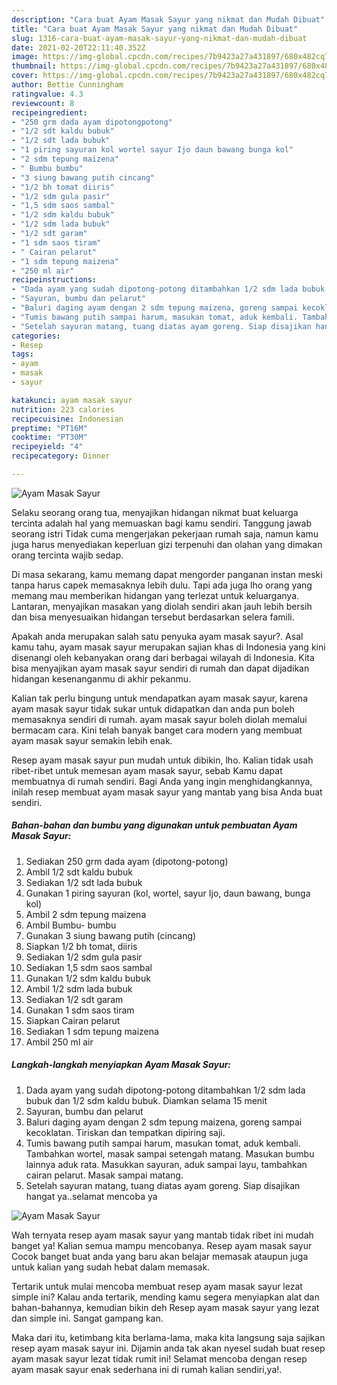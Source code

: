 ```yaml
---
description: "Cara buat Ayam Masak Sayur yang nikmat dan Mudah Dibuat"
title: "Cara buat Ayam Masak Sayur yang nikmat dan Mudah Dibuat"
slug: 1316-cara-buat-ayam-masak-sayur-yang-nikmat-dan-mudah-dibuat
date: 2021-02-20T22:11:40.352Z
image: https://img-global.cpcdn.com/recipes/7b9423a27a431897/680x482cq70/ayam-masak-sayur-foto-resep-utama.jpg
thumbnail: https://img-global.cpcdn.com/recipes/7b9423a27a431897/680x482cq70/ayam-masak-sayur-foto-resep-utama.jpg
cover: https://img-global.cpcdn.com/recipes/7b9423a27a431897/680x482cq70/ayam-masak-sayur-foto-resep-utama.jpg
author: Bettie Cunningham
ratingvalue: 4.3
reviewcount: 8
recipeingredient:
- "250 grm dada ayam dipotongpotong"
- "1/2 sdt kaldu bubuk"
- "1/2 sdt lada bubuk"
- "1 piring sayuran kol wortel sayur Ijo daun bawang bunga kol"
- "2 sdm tepung maizena"
- " Bumbu bumbu"
- "3 siung bawang putih cincang"
- "1/2 bh tomat diiris"
- "1/2 sdm gula pasir"
- "1,5 sdm saos sambal"
- "1/2 sdm kaldu bubuk"
- "1/2 sdm lada bubuk"
- "1/2 sdt garam"
- "1 sdm saos tiram"
- " Cairan pelarut"
- "1 sdm tepung maizena"
- "250 ml air"
recipeinstructions:
- "Dada ayam yang sudah dipotong-potong ditambahkan 1/2 sdm lada bubuk dan 1/2 sdm kaldu bubuk. Diamkan selama 15 menit"
- "Sayuran, bumbu dan pelarut"
- "Baluri daging ayam dengan 2 sdm tepung maizena, goreng sampai kecoklatan. Tiriskan dan tempatkan dipiring saji."
- "Tumis bawang putih sampai harum, masukan tomat, aduk kembali. Tambahkan wortel, masak sampai setengah matang. Masukan bumbu lainnya aduk rata. Masukkan sayuran, aduk sampai layu, tambahkan cairan pelarut. Masak sampai matang."
- "Setelah sayuran matang, tuang diatas ayam goreng. Siap disajikan hangat ya..selamat mencoba ya"
categories:
- Resep
tags:
- ayam
- masak
- sayur

katakunci: ayam masak sayur 
nutrition: 223 calories
recipecuisine: Indonesian
preptime: "PT16M"
cooktime: "PT30M"
recipeyield: "4"
recipecategory: Dinner

---
```



![Ayam Masak Sayur](https://img-global.cpcdn.com/recipes/7b9423a27a431897/680x482cq70/ayam-masak-sayur-foto-resep-utama.jpg)

Selaku seorang orang tua, menyajikan hidangan nikmat buat keluarga tercinta adalah hal yang memuaskan bagi kamu sendiri. Tanggung jawab seorang istri Tidak cuma mengerjakan pekerjaan rumah saja, namun kamu juga harus menyediakan keperluan gizi terpenuhi dan olahan yang dimakan orang tercinta wajib sedap.

Di masa  sekarang, kamu memang dapat mengorder panganan instan meski tanpa harus capek memasaknya lebih dulu. Tapi ada juga lho orang yang memang mau memberikan hidangan yang terlezat untuk keluarganya. Lantaran, menyajikan masakan yang diolah sendiri akan jauh lebih bersih dan bisa menyesuaikan hidangan tersebut berdasarkan selera famili. 



Apakah anda merupakan salah satu penyuka ayam masak sayur?. Asal kamu tahu, ayam masak sayur merupakan sajian khas di Indonesia yang kini disenangi oleh kebanyakan orang dari berbagai wilayah di Indonesia. Kita bisa menyajikan ayam masak sayur sendiri di rumah dan dapat dijadikan hidangan kesenanganmu di akhir pekanmu.

Kalian tak perlu bingung untuk mendapatkan ayam masak sayur, karena ayam masak sayur tidak sukar untuk didapatkan dan anda pun boleh memasaknya sendiri di rumah. ayam masak sayur boleh diolah memalui bermacam cara. Kini telah banyak banget cara modern yang membuat ayam masak sayur semakin lebih enak.

Resep ayam masak sayur pun mudah untuk dibikin, lho. Kalian tidak usah ribet-ribet untuk memesan ayam masak sayur, sebab Kamu dapat membuatnya di rumah sendiri. Bagi Anda yang ingin menghidangkannya, inilah resep membuat ayam masak sayur yang mantab yang bisa Anda buat sendiri.

<!--inarticleads1-->

##### Bahan-bahan dan bumbu yang digunakan untuk pembuatan Ayam Masak Sayur:

1. Sediakan 250 grm dada ayam (dipotong-potong)
1. Ambil 1/2 sdt kaldu bubuk
1. Sediakan 1/2 sdt lada bubuk
1. Gunakan 1 piring sayuran (kol, wortel, sayur Ijo, daun bawang, bunga kol)
1. Ambil 2 sdm tepung maizena
1. Ambil  Bumbu- bumbu
1. Gunakan 3 siung bawang putih (cincang)
1. Siapkan 1/2 bh tomat, diiris
1. Sediakan 1/2 sdm gula pasir
1. Sediakan 1,5 sdm saos sambal
1. Gunakan 1/2 sdm kaldu bubuk
1. Ambil 1/2 sdm lada bubuk
1. Sediakan 1/2 sdt garam
1. Gunakan 1 sdm saos tiram
1. Siapkan  Cairan pelarut
1. Sediakan 1 sdm tepung maizena
1. Ambil 250 ml air




<!--inarticleads2-->

##### Langkah-langkah menyiapkan Ayam Masak Sayur:

1. Dada ayam yang sudah dipotong-potong ditambahkan 1/2 sdm lada bubuk dan 1/2 sdm kaldu bubuk. Diamkan selama 15 menit
1. Sayuran, bumbu dan pelarut
1. Baluri daging ayam dengan 2 sdm tepung maizena, goreng sampai kecoklatan. Tiriskan dan tempatkan dipiring saji.
1. Tumis bawang putih sampai harum, masukan tomat, aduk kembali. Tambahkan wortel, masak sampai setengah matang. Masukan bumbu lainnya aduk rata. Masukkan sayuran, aduk sampai layu, tambahkan cairan pelarut. Masak sampai matang.
1. Setelah sayuran matang, tuang diatas ayam goreng. Siap disajikan hangat ya..selamat mencoba ya
<img src="//assets-global.cpcdn.com/assets/icons/button_play-2c75c40dde080a61004c1f40b05d8f140eaff45d7e9e6481dc71c63d2e7c4909.png" alt="Ayam Masak Sayur">



Wah ternyata resep ayam masak sayur yang mantab tidak ribet ini mudah banget ya! Kalian semua mampu mencobanya. Resep ayam masak sayur Cocok banget buat anda yang baru akan belajar memasak ataupun juga untuk kalian yang sudah hebat dalam memasak.

Tertarik untuk mulai mencoba membuat resep ayam masak sayur lezat simple ini? Kalau anda tertarik, mending kamu segera menyiapkan alat dan bahan-bahannya, kemudian bikin deh Resep ayam masak sayur yang lezat dan simple ini. Sangat gampang kan. 

Maka dari itu, ketimbang kita berlama-lama, maka kita langsung saja sajikan resep ayam masak sayur ini. Dijamin anda tak akan nyesel sudah buat resep ayam masak sayur lezat tidak rumit ini! Selamat mencoba dengan resep ayam masak sayur enak sederhana ini di rumah kalian sendiri,ya!.

